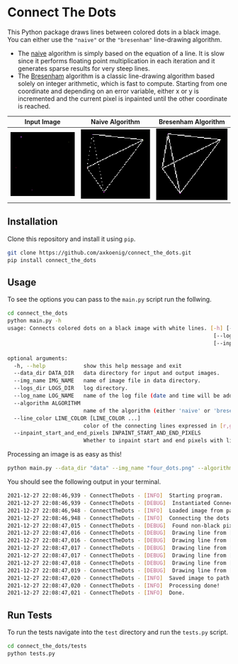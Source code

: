 # Connect The Dots

This Python package draws lines between colored dots in a black image. You can either use the `"naive"` or the `"bresenham"` line-drawing algorithm. 
- The [naive](https://en.wikipedia.org/wiki/Line_drawing_algorithm) algorithm is simply based on the equation of a line. It is slow since it performs floating point multiplication in each iteration and it generates sparse results for very steep lines.
- The [Bresenham](https://en.wikipedia.org/wiki/Bresenham%27s_line_algorithm) algorithm is a classic line-drawing algorithm based solely on integer arithmetic, which is fast to compute. Starting from one coordinate and depending on an error variable, either x or y is incremented and the current pixel is inpainted until the other coordinate is reached.


Input Image             | Naive Algorithm |     Bresenham Algorithm
:-------------------------:|:-------------------------:|:-------------------------:
<img src="data/four_dots.png" style="image-rendering: pixelated; width: 230px;"/>  |  <img src="data/four_dots_connected_naive.png" style="image-rendering: pixelated; width: 230px;"/>  |  <img src="data/four_dots_connected_bresenham.png" style="image-rendering: pixelated; width: 230px;"/> 


## Installation

Clone this repository and install it using `pip`. 

```bash
git clone https://github.com/axkoenig/connect_the_dots.git
pip install connect_the_dots
```

## Usage

To see the options you can pass to the `main.py` script run the follwing.
```bash
cd connect_the_dots
python main.py -h
usage: Connects colored dots on a black image with white lines. [-h] [--data_dir DATA_DIR] [--img_name IMG_NAME] [--logs_dir LOGS_DIR]
                                                                 [--log_name LOG_NAME] [--algorithm ALGORITHM] [--line_color LINE_COLOR [LINE_COLOR ...]]
                                                                 [--inpaint_start_and_end_pixels INPAINT_START_AND_END_PIXELS]

optional arguments:
  -h, --help            show this help message and exit
  --data_dir DATA_DIR   data directory for input and output images.
  --img_name IMG_NAME   name of image file in data directory.
  --logs_dir LOGS_DIR   log directory.
  --log_name LOG_NAME   name of the log file (date and time will be added).
  --algorithm ALGORITHM
                        name of the algorithm (either 'naive' or 'bresenham').
  --line_color LINE_COLOR [LINE_COLOR ...]
                        color of the connecting lines expressed in [r,g,b] format.
  --inpaint_start_and_end_pixels INPAINT_START_AND_END_PIXELS
                        Whether to inpaint start and end pixels with line color.
```

Processing an image is as easy as this! 
```bash
python main.py --data_dir "data" --img_name "four_dots.png" --algorithm "bresenham" --line_color 255 0 0
```
You should see the following output in your terminal. 
```bash
2021-12-27 22:08:46,939 - ConnectTheDots - [INFO]  Starting program.
2021-12-27 22:08:46,939 - ConnectTheDots - [DEBUG]  Instantiated ConnectTheDots class.
2021-12-27 22:08:46,948 - ConnectTheDots - [INFO]  Loaded image from path 'data/four_dots.png'.
2021-12-27 22:08:46,948 - ConnectTheDots - [INFO]  Connecting the dots ...
2021-12-27 22:08:47,015 - ConnectTheDots - [DEBUG]  Found non-black pixels at locations: [[7, 16], [15, 90], [55, 8], [90, 33]].
2021-12-27 22:08:47,016 - ConnectTheDots - [DEBUG]  Drawing line from [ 7 16] to [15 90] with bresenham algorithm.
2021-12-27 22:08:47,016 - ConnectTheDots - [DEBUG]  Drawing line from [55  8] to [ 7 16] with bresenham algorithm.
2021-12-27 22:08:47,017 - ConnectTheDots - [DEBUG]  Drawing line from [ 7 16] to [90 33] with bresenham algorithm.
2021-12-27 22:08:47,017 - ConnectTheDots - [DEBUG]  Drawing line from [55  8] to [15 90] with bresenham algorithm.
2021-12-27 22:08:47,018 - ConnectTheDots - [DEBUG]  Drawing line from [90 33] to [15 90] with bresenham algorithm.
2021-12-27 22:08:47,019 - ConnectTheDots - [DEBUG]  Drawing line from [55  8] to [90 33] with bresenham algorithm.
2021-12-27 22:08:47,020 - ConnectTheDots - [INFO]  Saved image to path 'data/four_dots_connected_bresenham.png'.
2021-12-27 22:08:47,020 - ConnectTheDots - [INFO]  Processing done!
2021-12-27 22:08:47,021 - ConnectTheDots - [INFO]  Done.
```

## Run Tests 

To run the tests navigate into the `test` directory and run the `tests.py` script.

```bash
cd connect_the_dots/tests
python tests.py
```

